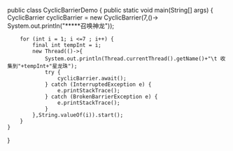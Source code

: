 public class CyclicBarrierDemo {
    public static void main(String[] args) {
        CyclicBarrier cyclicBarrier = new CyclicBarrier(7,()-> System.out.println("*****召唤神龙"));

        for (int i = 1; i <=7 ; i++) {
            final int tempInt = i;
            new Thread(()->{
                System.out.println(Thread.currentThread().getName()+"\t 收集到"+tempInt+"星龙珠");
                try {
                    cyclicBarrier.await();
                } catch (InterruptedException e) {
                    e.printStackTrace();
                } catch (BrokenBarrierException e) {
                    e.printStackTrace();
                }
            },String.valueOf(i)).start();
        }
    }
}
